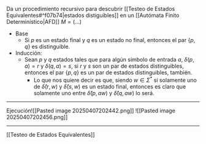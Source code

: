 Da un procedimiento recursivo para descubrir [[Testeo de Estados Equivalentes#^f07b74|estados distiguibles]] en un [[Autómata Finito Determinístico|AFD]] $M=(...)$
- Base
	- Si $p$ es un estado final y $q$ es un estado no final, entonces el par $\{p,q\}$ es distinguible.
- Inducción:
	- Sean $p$ y $q$ estados tales que para algún símbolo de entrada $a$, $\delta(p,a)=r$ y $\delta(q,a)=s$, si $r$ y $s$ son un par de estados distinguibles, entonces el par $\{p,q\}$ es un par de estados distinguibles, también.
		- Lo que nos quiere decir es que, siendo $w\in \Sigma^*$ si solamente uno de $\hat\delta(r,w)$ y $\hat\delta(s,w)$ es un estado final, entonces es claro que solamente uno entre $\hat\delta(p,aw)$ y $\hat\delta(q,aw)$ lo será.
***
Ejecución![[Pasted image 20250407202442.png]]
![[Pasted image 20250407202456.png]]

***
[[Testeo de Estados Equivalentes]] 